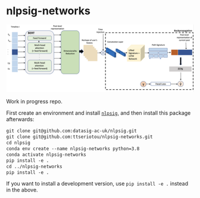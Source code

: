 # nlpsig-networks

<p align="center">
<img src="./fig/architecture_figure.png" alt="Model architecture">
</p>

Work in progress repo.

First create an environment and install
[`nlpsig`](https://github.com/datasig-ac-uk/nlpsig), and then install this
package afterwards:

```
git clone git@github.com:datasig-ac-uk/nlpsig.git
git clone git@github.com:ttseriotou/nlpsig-networks.git
cd nlpsig
conda env create --name nlpsig-networks python=3.8
conda activate nlpsig-networks
pip install -e .
cd ../nlpsig-networks
pip install -e .
```

If you want to install a development version, use `pip install -e .` instead in
the above.
